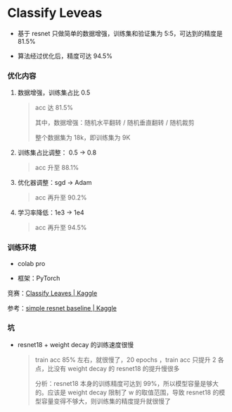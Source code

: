 # Classify Leveas

- 基于 resnet 只做简单的数据增强，训练集和验证集为 5:5，可达到的精度是 81.5%

- 算法经过优化后，精度可达 94.5%

### 优化内容

1. 数据增强，训练集占比 0.5
   
   > acc 达 81.5%
   > 
   > 其中，数据增强：随机水平翻转 / 随机垂直翻转 / 随机裁剪
   > 
   > 整个数据集为 18k，即训练集为 9K

2. 训练集占比调整： 0.5 $\to$ 0.8
   
   > acc 升至 88.1%

3. 优化器调整：sgd $\to$ Adam
   
   > acc 再升至 90.2%

4. 学习率降低：1e3  $\to$ 1e4
   
   > acc 再升至 94.5%

### 训练环境

- colab pro

- 框架：PyTorch

竞赛：[Classify Leaves | Kaggle](https://www.kaggle.com/c/classify-leaves)

参考：[simple resnet baseline | Kaggle](https://www.kaggle.com/code/nekokiku/simple-resnet-baseline)

### 坑

- resnet18 + weight decay 的训练速度很慢
  
  > train acc 85% 左右，就很慢了，20 epochs ，train acc 只提升 2 各点，比没有 weight decay 的 resnet18 的提升慢很多
  > 
  > 分析：resnet18 本身的训练精度可达到 99%，所以模型容量是够大的。应该是 weight decay 限制了 w 的取值范围，导致 resnet18 的模型容量变得不够大，则训练集的精度提升就很慢了
